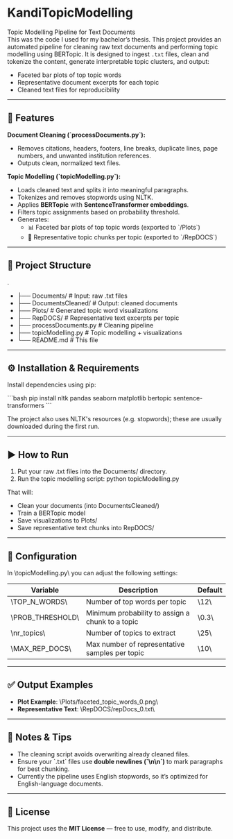 # KandiTopicModelling

Topic Modelling Pipeline for Text Documents  
This was the code I used for my bachelor’s thesis. This project provides an automated pipeline for cleaning raw text documents and performing topic modelling using BERTopic. It is designed to ingest `.txt` files, clean and tokenize the content, generate interpretable topic clusters, and output:

- Faceted bar plots of top topic words  
- Representative document excerpts for each topic  
- Cleaned text files for reproducibility  

---

## 🚀 Features

**Document Cleaning (\`processDocuments.py\`):**  
- Removes citations, headers, footers, line breaks, duplicate lines, page numbers, and unwanted institution references.  
- Outputs clean, normalized text files.

**Topic Modelling (\`topicModelling.py\`):**  
- Loads cleaned text and splits it into meaningful paragraphs.  
- Tokenizes and removes stopwords using NLTK.  
- Applies **BERTopic** with **SentenceTransformer embeddings**.  
- Filters topic assignments based on probability threshold.  
- Generates:  
  - 📊 Faceted bar plots of top topic words (exported to \`/Plots\`)  
  - 📝 Representative topic chunks per topic (exported to \`/RepDOCS\`)  

---

## 📁 Project Structure

 
.
- ├── Documents/                # Input: raw .txt files
- ├── DocumentsCleaned/         # Output: cleaned documents
- ├── Plots/                    # Generated topic word visualizations
- ├── RepDOCS/                  # Representative text excerpts per topic
- ├── processDocuments.py       # Cleaning pipeline
- ├── topicModelling.py         # Topic modelling + visualizations
- └── README.md                 # This file
 

---

## ⚙️ Installation & Requirements

Install dependencies using pip:

\`\`\`bash
pip install nltk pandas seaborn matplotlib bertopic sentence-transformers
\`\`\`

The project also uses NLTK's resources (e.g. stopwords); these are usually downloaded during the first run.

---

## ▶️ How to Run

1. Put your raw .txt files into the Documents/ directory.  
2. Run the topic modelling script:
   python topicModelling.py
   

That will:

- Clean your documents (into DocumentsCleaned/)  
- Train a BERTopic model  
- Save visualizations to Plots/  
- Save representative text chunks into RepDOCS/

---

## 🔧 Configuration

In \topicModelling.py\ you can adjust the following settings:

| Variable        | Description                                  | Default |
|------------------|----------------------------------------------|---------|
| \TOP_N_WORDS\     | Number of top words per topic                | \12\    |
| \PROB_THRESHOLD\  | Minimum probability to assign a chunk to a topic | \0.3\   |
| \nr_topics\       | Number of topics to extract                  | \25\    |
| \MAX_REP_DOCS\    | Max number of representative samples per topic | \10\    |

---

## ✅ Output Examples

- **Plot Example**: \Plots/faceted_topic_words_0.png\  
- **Representative Text**: \RepDOCS/repDocs_0.txt\

---

## 📝 Notes & Tips

- The cleaning script avoids overwriting already cleaned files.  
- Ensure your \`.txt\` files use **double newlines (\`\\n\\n\`)** to mark paragraphs for best chunking.  
- Currently the pipeline uses English stopwords, so it’s optimized for English-language documents.

---

## 📄 License

This project uses the **MIT License** — free to use, modify, and distribute.
